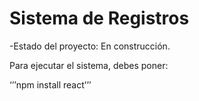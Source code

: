 <h1>Sistema de Registros</h1>

-Estado del proyecto: En construcción.

Para ejecutar el sistema, debes poner:

‘’’npm install react’’’
